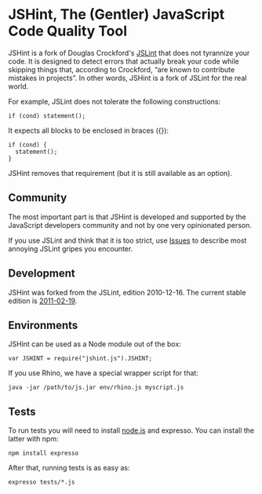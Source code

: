 JSHint, The (Gentler) JavaScript Code Quality Tool
==================================================

JSHint is a fork of Douglas Crockford's [JSLint](http://jslint.com/) that does
not tyrannize your code. It is designed to detect errors that actually break your
code while skipping things that, according to Crockford, “are known to
contribute mistakes in projects”. In other words, JSHint is a fork of JSLint
for the real world.

For example, JSLint does not tolerate the following constructions:

    if (cond) statement();

It expects all blocks to be enclosed in braces ({}):

    if (cond) {
      statement();
    }

JSHint removes that requirement (but it is still available as an option).


Community
---------

The most important part is that JSHint is developed and supported by
the JavaScript developers community and not by one very opinionated person.

If you use JSLint and think that it is too strict, use
[Issues](https://github.com/jshint/jshint/issues) to describe most annoying
JSLint gripes you encounter.


Development
-----------

JSHint was forked from the JSLint, edition 2010-12-16.
The current stable edition is [2011-02-19](http://jshint.com/jshint.js).


Environments
------------

JSHint can be used as a Node module out of the box:

    var JSHINT = require("jshint.js").JSHINT;

If you use Rhino, we have a special wrapper script for that:

    java -jar /path/to/js.jar env/rhino.js myscript.js

Tests
-----

To run tests you will need to install [node.js](http://nodejs.org/) and
expresso. You can install the latter with npm:

    npm install expresso

After that, running tests is as easy as:

    expresso tests/*.js